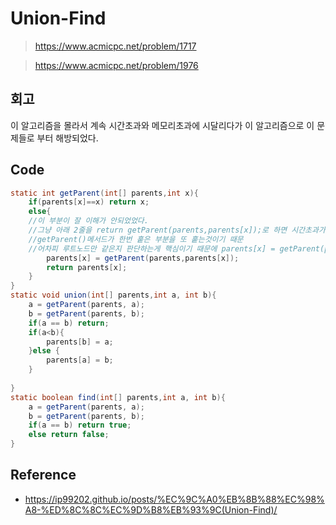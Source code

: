 # Union-Find
>https://www.acmicpc.net/problem/1717

>https://www.acmicpc.net/problem/1976

## 회고
이 알고리즘을 몰라서 계속 시간초과와 메모리초과에 시달리다가 이 알고리즘으로 이 문제들로 부터 해방되었다.
## Code
```java
static int getParent(int[] parents,int x){  
    if(parents[x]==x) return x;  
    else{  
	//이 부분이 잘 이해가 안되었었다. 
	//그냥 아래 2줄을 return getParent(parents,parents[x]);로 하면 시간초과가 발생한다.
	//getParent()메서드가 한번 훝은 부분을 또 훝는것이기 때문
	//어차피 루트노드만 같은지 판단하는게 핵심이기 때문에 parents[x] = getParent(parents,parents[x]) 이 코드로 갱신 시키는게 시간복잡도 측면에서 매우 유리하고 당연한것!!!
        parents[x] = getParent(parents,parents[x]);  
        return parents[x];  
    }  
}
static void union(int[] parents,int a, int b){  
    a = getParent(parents, a);  
    b = getParent(parents, b);  
    if(a == b) return;  
    if(a<b){  
        parents[b] = a;  
    }else {  
        parents[a] = b;  
    }  
  
}  
static boolean find(int[] parents,int a, int b){  
    a = getParent(parents, a);  
    b = getParent(parents, b);  
    if(a == b) return true;  
    else return false;  
}
```

## Reference
- https://ip99202.github.io/posts/%EC%9C%A0%EB%8B%88%EC%98%A8-%ED%8C%8C%EC%9D%B8%EB%93%9C(Union-Find)/